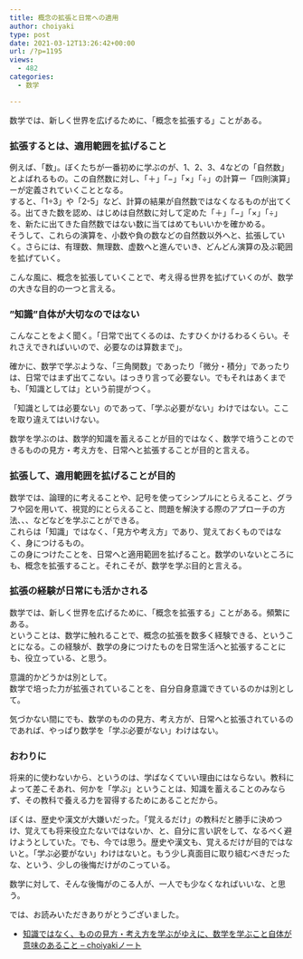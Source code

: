 ```yaml
---
title: 概念の拡張と日常への適用
author: choiyaki
type: post
date: 2021-03-12T13:26:42+00:00
url: /?p=1195
views:
  - 482
categories:
  - 数学

---
```

数学では、新しく世界を広げるために、「概念を拡張する」ことがある。

### 拡張するとは、適用範囲を拡げること

例えば、「数」。ぼくたちが一番初めに学ぶのが、1、2、3、4などの「自然数」とよばれるもの。この自然数に対し、「＋」「−」「×」「÷」の計算ー「四則演算」ーが定義されていくこととなる。  
すると、「1÷3」や「2-5」など、計算の結果が自然数ではなくなるものが出てくる。出てきた数を認め、はじめは自然数に対して定めた「＋」「−」「×」「÷」を、新たに出てきた自然数ではない数に当てはめてもいいかを確かめる。  
そうして、これらの演算を、小数や負の数などの自然数以外へと、拡張していく。さらには、有理数、無理数、虚数へと進んでいき、どんどん演算の及ぶ範囲を拡げていく。

こんな風に、概念を拡張していくことで、考え得る世界を拡げていくのが、数学の大きな目的の一つと言える。

### ”知識”自体が大切なのではない

こんなことをよく聞く。「日常で出てくるのは、たすひくかけるわるくらい。それさえできればいいので、必要なのは算数まで」。

確かに、数学で学ぶような、「三角関数」であったり「微分・積分」であったりは、日常ではまず出てこない。はっきり言って必要ない。でもそれはあくまでも、「知識としては」という前提がつく。

「知識としては必要ない」のであって、「学ぶ必要がない」わけではない。ここを取り違えてはいけない。

数学を学ぶのは、数学的知識を蓄えることが目的ではなく、数学で培うことのできるものの見方・考え方を、日常へと拡張することが目的と言える。

### 拡張して、適用範囲を拡げることが目的

数学では、論理的に考えることや、記号を使ってシンプルにとらえること、グラフや図を用いて、視覚的にとらえること、問題を解決する際のアプローチの方法、、、などなどを学ぶことができる。  
これらは「知識」ではなく、「見方や考え方」であり、覚えておくものではなく、身につけるもの。  
この身につけたことを、日常へと適用範囲を拡げること。数学のいないところにも、概念を拡張すること。それこそが、数学を学ぶ目的と言える。

### 拡張の経験が日常にも活かされる

数学では、新しく世界を広げるために、「概念を拡張する」ことがある。頻繁にある。  
ということは、数学に触れることで、概念の拡張を数多く経験できる、ということになる。この経験が、数学の身につけたものを日常生活へと拡張することにも、役立っている、と思う。

意識的かどうかは別として。  
数学で培った力が拡張されていることを、自分自身意識できているのかは別として。

気づかない間にでも、数学のものの見方、考え方が、日常へと拡張されているのであれば、やっぱり数学を「学ぶ必要がない」わけはない。

### おわりに

将来的に使わないから、というのは、学ばなくていい理由にはならない。教科によって差こそあれ、何かを「学ぶ」ということは、知識を蓄えることのみならず、その教科で養える力を習得するためにあることだから。

ぼくは、歴史や漢文が大嫌いだった。「覚えるだけ」の教科だと勝手に決めつけ、覚えても将来役立たないではないか、と、自分に言い訳をして、なるべく避けようとしていた。でも、今では思う。歴史や漢文も、覚えるだけが目的ではないと。「学ぶ必要がない」わけはないと。もう少し真面目に取り組むべきだったな、という、少しの後悔だけがのこっている。

数学に対して、そんな後悔がのこる人が、一人でも少なくなればいいな、と思う。

では、お読みいただきありがとうございました。

  * [知識ではなく、ものの見方・考え方を学ぶがゆえに、数学を学ぶこと自体が意味のあること &#8211; choiyakiノート][1]

 [1]: https://publish.obsidian.md/choiyaki/Published/%E7%9F%A5%E8%AD%98%E3%81%A7%E3%81%AF%E3%81%AA%E3%81%8F%E3%80%81%E3%82%82%E3%81%AE%E3%81%AE%E8%A6%8B%E6%96%B9%E3%83%BB%E8%80%83%E3%81%88%E6%96%B9%E3%82%92%E5%AD%A6%E3%81%B6%E3%81%8C%E3%82%86%E3%81%88%E3%81%AB%E3%80%81%E6%95%B0%E5%AD%A6%E3%82%92%E5%AD%A6%E3%81%B6%E3%81%93%E3%81%A8%E8%87%AA%E4%BD%93%E3%81%8C%E6%84%8F%E5%91%B3%E3%81%AE%E3%81%82%E3%82%8B%E3%81%93%E3%81%A8